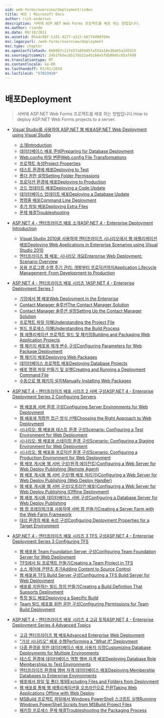 ```yaml
---
uid: web-forms/overview/deployment/index
title: 배포 | Microsoft Docs
author: rick-anderson
description: 서버에 ASP.NET Web Forms 프로젝트를 배포 하는 방법입니다.
ms.author: riande
ms.date: 08/18/2011
ms.assetid: 05e4c88f-5101-4277-a323-b6774d98f69e
msc.legacyurl: /web-forms/overview/deployment
msc.type: chapter
ms.openlocfilehash: 660987c11fe57a858d5fa552a10e38e65a3d5555
ms.sourcegitcommit: 24b1f6decbb17bb22a45166e5fdb0845c65af498
ms.translationtype: MT
ms.contentlocale: ko-KR
ms.lasthandoff: 03/01/2019
ms.locfileid: "57023410"
---
```

<a name="deployment"></a><span data-ttu-id="4aca0-103">배포</span><span class="sxs-lookup"><span data-stu-id="4aca0-103">Deployment</span></span>
====================
> <span data-ttu-id="4aca0-104">서버에 ASP.NET Web Forms 프로젝트를 배포 하는 방법입니다.</span><span class="sxs-lookup"><span data-stu-id="4aca0-104">How to deploy ASP.NET Web Forms projects to a server.</span></span>


- [<span data-ttu-id="4aca0-105">Visual Studio를 사용하여 ASP.NET 웹 배포</span><span class="sxs-lookup"><span data-stu-id="4aca0-105">ASP.NET Web Deployment using Visual Studio</span></span>](visual-studio-web-deployment/index.md)

    - [<span data-ttu-id="4aca0-106">소개</span><span class="sxs-lookup"><span data-stu-id="4aca0-106">Introduction</span></span>](visual-studio-web-deployment/introduction.md)
    - [<span data-ttu-id="4aca0-107">데이터베이스 배포 준비</span><span class="sxs-lookup"><span data-stu-id="4aca0-107">Preparing for Database Deployment</span></span>](visual-studio-web-deployment/preparing-databases.md)
    - [<span data-ttu-id="4aca0-108">Web.config 파일 변환</span><span class="sxs-lookup"><span data-stu-id="4aca0-108">Web.config File Transformations</span></span>](visual-studio-web-deployment/web-config-transformations.md)
    - [<span data-ttu-id="4aca0-109">프로젝트 속성</span><span class="sxs-lookup"><span data-stu-id="4aca0-109">Project Properties</span></span>](visual-studio-web-deployment/project-properties.md)
    - [<span data-ttu-id="4aca0-110">테스트 환경에 배포</span><span class="sxs-lookup"><span data-stu-id="4aca0-110">Deploying to Test</span></span>](visual-studio-web-deployment/deploying-to-iis.md)
    - [<span data-ttu-id="4aca0-111">폴더 권한 설정</span><span class="sxs-lookup"><span data-stu-id="4aca0-111">Setting Folder Permissions</span></span>](visual-studio-web-deployment/setting-folder-permissions.md)
    - [<span data-ttu-id="4aca0-112">프로덕션 환경에 배포</span><span class="sxs-lookup"><span data-stu-id="4aca0-112">Deploying to Production</span></span>](visual-studio-web-deployment/deploying-to-production.md)
    - [<span data-ttu-id="4aca0-113">코드 업데이트 배포</span><span class="sxs-lookup"><span data-stu-id="4aca0-113">Deploying a Code Update</span></span>](visual-studio-web-deployment/deploying-a-code-update.md)
    - [<span data-ttu-id="4aca0-114">데이터베이스 업데이트 배포</span><span class="sxs-lookup"><span data-stu-id="4aca0-114">Deploying a Database Update</span></span>](visual-studio-web-deployment/deploying-a-database-update.md)
    - [<span data-ttu-id="4aca0-115">명령줄 배포</span><span class="sxs-lookup"><span data-stu-id="4aca0-115">Command Line Deployment</span></span>](visual-studio-web-deployment/command-line-deployment.md)
    - [<span data-ttu-id="4aca0-116">추가 파일 배포</span><span class="sxs-lookup"><span data-stu-id="4aca0-116">Deploying Extra Files</span></span>](visual-studio-web-deployment/deploying-extra-files.md)
    - [<span data-ttu-id="4aca0-117">문제 해결</span><span class="sxs-lookup"><span data-stu-id="4aca0-117">Troubleshooting</span></span>](visual-studio-web-deployment/troubleshooting.md)
- [<span data-ttu-id="4aca0-118">ASP.NET 4 - 엔터프라이즈 배포 소개</span><span class="sxs-lookup"><span data-stu-id="4aca0-118">ASP.NET 4 - Enterprise Deployment Introduction</span></span>](deploying-web-applications-in-enterprise-scenarios/index.md)

    - [<span data-ttu-id="4aca0-119">Visual Studio 2010을 사용하여 엔터프라이즈 시나리오에서 웹 애플리케이션 배포</span><span class="sxs-lookup"><span data-stu-id="4aca0-119">Deploying Web Applications in Enterprise Scenarios using Visual Studio 2010</span></span>](deploying-web-applications-in-enterprise-scenarios/deploying-web-applications-in-enterprise-scenarios.md)
    - [<span data-ttu-id="4aca0-120">엔터프라이즈 웹 배포: 시나리오 개요</span><span class="sxs-lookup"><span data-stu-id="4aca0-120">Enterprise Web Deployment: Scenario Overview</span></span>](deploying-web-applications-in-enterprise-scenarios/enterprise-web-deployment-scenario-overview.md)
    - [<span data-ttu-id="4aca0-121">응용 프로그램 수명 주기 관리: 개발부터 프로덕션까지</span><span class="sxs-lookup"><span data-stu-id="4aca0-121">Application Lifecycle Management: From Development to Production</span></span>](deploying-web-applications-in-enterprise-scenarios/application-lifecycle-management-from-development-to-production.md)
- [<span data-ttu-id="4aca0-122">ASP.NET 4 - 엔터프라이즈 배포 시리즈 1</span><span class="sxs-lookup"><span data-stu-id="4aca0-122">ASP.NET 4 - Enterprise Deployment Series 1</span></span>](web-deployment-in-the-enterprise/index.md)

    - [<span data-ttu-id="4aca0-123">기업에서 웹 배포</span><span class="sxs-lookup"><span data-stu-id="4aca0-123">Web Deployment in the Enterprise</span></span>](web-deployment-in-the-enterprise/web-deployment-in-the-enterprise.md)
    - [<span data-ttu-id="4aca0-124">Contact Manager 솔루션</span><span class="sxs-lookup"><span data-stu-id="4aca0-124">The Contact Manager Solution</span></span>](web-deployment-in-the-enterprise/the-contact-manager-solution.md)
    - [<span data-ttu-id="4aca0-125">Contact Manager 솔루션 설정</span><span class="sxs-lookup"><span data-stu-id="4aca0-125">Setting Up the Contact Manager Solution</span></span>](web-deployment-in-the-enterprise/setting-up-the-contact-manager-solution.md)
    - [<span data-ttu-id="4aca0-126">프로젝트 파일 이해</span><span class="sxs-lookup"><span data-stu-id="4aca0-126">Understanding the Project File</span></span>](web-deployment-in-the-enterprise/understanding-the-project-file.md)
    - [<span data-ttu-id="4aca0-127">빌드 프로세스 이해</span><span class="sxs-lookup"><span data-stu-id="4aca0-127">Understanding the Build Process</span></span>](web-deployment-in-the-enterprise/understanding-the-build-process.md)
    - [<span data-ttu-id="4aca0-128">웹 애플리케이션 프로젝트 빌드 및 패키징</span><span class="sxs-lookup"><span data-stu-id="4aca0-128">Building and Packaging Web Application Projects</span></span>](web-deployment-in-the-enterprise/building-and-packaging-web-application-projects.md)
    - [<span data-ttu-id="4aca0-129">웹 패키지 배포용 매개 변수 구성</span><span class="sxs-lookup"><span data-stu-id="4aca0-129">Configuring Parameters for Web Package Deployment</span></span>](web-deployment-in-the-enterprise/configuring-parameters-for-web-package-deployment.md)
    - [<span data-ttu-id="4aca0-130">웹 패키지 배포</span><span class="sxs-lookup"><span data-stu-id="4aca0-130">Deploying Web Packages</span></span>](web-deployment-in-the-enterprise/deploying-web-packages.md)
    - [<span data-ttu-id="4aca0-131">데이터베이스 프로젝트 배포</span><span class="sxs-lookup"><span data-stu-id="4aca0-131">Deploying Database Projects</span></span>](web-deployment-in-the-enterprise/deploying-database-projects.md)
    - [<span data-ttu-id="4aca0-132">배포 명령 파일 만들기 및 실행</span><span class="sxs-lookup"><span data-stu-id="4aca0-132">Creating and Running a Deployment Command File</span></span>](web-deployment-in-the-enterprise/creating-and-running-a-deployment-command-file.md)
    - [<span data-ttu-id="4aca0-133">수동으로 웹 패키지 설치</span><span class="sxs-lookup"><span data-stu-id="4aca0-133">Manually Installing Web Packages</span></span>](web-deployment-in-the-enterprise/manually-installing-web-packages.md)
- [<span data-ttu-id="4aca0-134">ASP.NET 4 - 엔터프라이즈 배포 시리즈 2 서버 구성</span><span class="sxs-lookup"><span data-stu-id="4aca0-134">ASP.NET 4 - Enterprise Deployment Series 2 Configuring Servers</span></span>](configuring-server-environments-for-web-deployment/index.md)

    - [<span data-ttu-id="4aca0-135">웹 배포용 서버 환경 구성</span><span class="sxs-lookup"><span data-stu-id="4aca0-135">Configuring Server Environments for Web Deployment</span></span>](configuring-server-environments-for-web-deployment/configuring-server-environments-for-web-deployment.md)
    - [<span data-ttu-id="4aca0-136">웹 배포에 적합한 접근 방식 선택</span><span class="sxs-lookup"><span data-stu-id="4aca0-136">Choosing the Right Approach to Web Deployment</span></span>](configuring-server-environments-for-web-deployment/choosing-the-right-approach-to-web-deployment.md)
    - [<span data-ttu-id="4aca0-137">시나리오: 웹 배포용 테스트 환경 구성</span><span class="sxs-lookup"><span data-stu-id="4aca0-137">Scenario: Configuring a Test Environment for Web Deployment</span></span>](configuring-server-environments-for-web-deployment/scenario-configuring-a-test-environment-for-web-deployment.md)
    - [<span data-ttu-id="4aca0-138">시나리오: 웹 배포용 스테이징 환경 구성</span><span class="sxs-lookup"><span data-stu-id="4aca0-138">Scenario: Configuring a Staging Environment for Web Deployment</span></span>](configuring-server-environments-for-web-deployment/scenario-configuring-a-staging-environment-for-web-deployment.md)
    - [<span data-ttu-id="4aca0-139">시나리오: 웹 배포용 프로덕션 환경 구성</span><span class="sxs-lookup"><span data-stu-id="4aca0-139">Scenario: Configuring a Production Environment for Web Deployment</span></span>](configuring-server-environments-for-web-deployment/scenario-configuring-a-production-environment-for-web-deployment.md)
    - [<span data-ttu-id="4aca0-140">웹 배포 게시용 웹 서버 구성(원격 에이전트)</span><span class="sxs-lookup"><span data-stu-id="4aca0-140">Configuring a Web Server for Web Deploy Publishing (Remote Agent)</span></span>](configuring-server-environments-for-web-deployment/configuring-a-web-server-for-web-deploy-publishing-remote-agent.md)
    - [<span data-ttu-id="4aca0-141">웹 배포 게시용 웹 서버 구성(웹 배포 처리기)</span><span class="sxs-lookup"><span data-stu-id="4aca0-141">Configuring a Web Server for Web Deploy Publishing (Web Deploy Handler)</span></span>](configuring-server-environments-for-web-deployment/configuring-a-web-server-for-web-deploy-publishing-web-deploy-handler.md)
    - [<span data-ttu-id="4aca0-142">웹 배포 게시용 웹 서버 구성(오프라인 배포)</span><span class="sxs-lookup"><span data-stu-id="4aca0-142">Configuring a Web Server for Web Deploy Publishing (Offline Deployment)</span></span>](configuring-server-environments-for-web-deployment/configuring-a-web-server-for-web-deploy-publishing-offline-deployment.md)
    - [<span data-ttu-id="4aca0-143">웹 배포 게시용 데이터베이스 서버 구성</span><span class="sxs-lookup"><span data-stu-id="4aca0-143">Configuring a Database Server for Web Deploy Publishing</span></span>](configuring-server-environments-for-web-deployment/configuring-a-database-server-for-web-deploy-publishing.md)
    - [<span data-ttu-id="4aca0-144">웹 팜 프레임워크를 사용하여 서버 팜 만들기</span><span class="sxs-lookup"><span data-stu-id="4aca0-144">Creating a Server Farm with the Web Farm Framework</span></span>](configuring-server-environments-for-web-deployment/creating-a-server-farm-with-the-web-farm-framework.md)
    - [<span data-ttu-id="4aca0-145">대상 환경의 배포 속성 구성</span><span class="sxs-lookup"><span data-stu-id="4aca0-145">Configuring Deployment Properties for a Target Environment</span></span>](configuring-server-environments-for-web-deployment/configuring-deployment-properties-for-a-target-environment.md)
- [<span data-ttu-id="4aca0-146">ASP.NET 4 - 엔터프라이즈 배포 시리즈 3 TFS 구성</span><span class="sxs-lookup"><span data-stu-id="4aca0-146">ASP.NET 4 - Enterprise Deployment Series 3 Configuring TFS</span></span>](configuring-team-foundation-server-for-web-deployment/index.md)

    - [<span data-ttu-id="4aca0-147">웹 배포용 Team Foundation Server 구성</span><span class="sxs-lookup"><span data-stu-id="4aca0-147">Configuring Team Foundation Server for Web Deployment</span></span>](configuring-team-foundation-server-for-web-deployment/configuring-team-foundation-server-for-web-deployment.md)
    - [<span data-ttu-id="4aca0-148">TFS에서 팀 프로젝트 만들기</span><span class="sxs-lookup"><span data-stu-id="4aca0-148">Creating a Team Project in TFS</span></span>](configuring-team-foundation-server-for-web-deployment/creating-a-team-project-in-tfs.md)
    - [<span data-ttu-id="4aca0-149">소스 제어에 콘텐츠 추가</span><span class="sxs-lookup"><span data-stu-id="4aca0-149">Adding Content to Source Control</span></span>](configuring-team-foundation-server-for-web-deployment/adding-content-to-source-control.md)
    - [<span data-ttu-id="4aca0-150">웹 배포용 TFS Build Server 구성</span><span class="sxs-lookup"><span data-stu-id="4aca0-150">Configuring a TFS Build Server for Web Deployment</span></span>](configuring-team-foundation-server-for-web-deployment/configuring-a-tfs-build-server-for-web-deployment.md)
    - [<span data-ttu-id="4aca0-151">배포를 지원하는 빌드 정의 만들기</span><span class="sxs-lookup"><span data-stu-id="4aca0-151">Creating a Build Definition That Supports Deployment</span></span>](configuring-team-foundation-server-for-web-deployment/creating-a-build-definition-that-supports-deployment.md)
    - [<span data-ttu-id="4aca0-152">특정 빌드 배포</span><span class="sxs-lookup"><span data-stu-id="4aca0-152">Deploying a Specific Build</span></span>](configuring-team-foundation-server-for-web-deployment/deploying-a-specific-build.md)
    - [<span data-ttu-id="4aca0-153">Team 빌드 배포를 위한 권한 구성</span><span class="sxs-lookup"><span data-stu-id="4aca0-153">Configuring Permissions for Team Build Deployment</span></span>](configuring-team-foundation-server-for-web-deployment/configuring-permissions-for-team-build-deployment.md)
- [<span data-ttu-id="4aca0-154">ASP.NET 4 - 엔터프라이즈 배포 시리즈 4 고급 토픽</span><span class="sxs-lookup"><span data-stu-id="4aca0-154">ASP.NET 4 - Enterprise Deployment Series 4 Advanced Topics</span></span>](advanced-enterprise-web-deployment/index.md)

    - [<span data-ttu-id="4aca0-155">고급 엔터프라이즈 웹 배포</span><span class="sxs-lookup"><span data-stu-id="4aca0-155">Advanced Enterprise Web Deployment</span></span>](advanced-enterprise-web-deployment/advanced-enterprise-web-deployment.md)
    - [<span data-ttu-id="4aca0-156">"가상 시나리오" 배포 수행</span><span class="sxs-lookup"><span data-stu-id="4aca0-156">Performing a "What If" Deployment</span></span>](advanced-enterprise-web-deployment/performing-a-what-if-deployment.md)
    - [<span data-ttu-id="4aca0-157">다중 환경을 위한 데이터베이스 배포 사용자 지정</span><span class="sxs-lookup"><span data-stu-id="4aca0-157">Customizing Database Deployments for Multiple Environments</span></span>](advanced-enterprise-web-deployment/customizing-database-deployments-for-multiple-environments.md)
    - [<span data-ttu-id="4aca0-158">테스트 환경에 데이터베이스 역할 멤버 자격 배포</span><span class="sxs-lookup"><span data-stu-id="4aca0-158">Deploying Database Role Memberships to Test Environments</span></span>](advanced-enterprise-web-deployment/deploying-database-role-memberships-to-test-environments.md)
    - [<span data-ttu-id="4aca0-159">엔터프라이즈 환경에 멤버 자격 데이터베이스 배포</span><span class="sxs-lookup"><span data-stu-id="4aca0-159">Deploying Membership Databases to Enterprise Environments</span></span>](advanced-enterprise-web-deployment/deploying-membership-databases-to-enterprise-environments.md)
    - [<span data-ttu-id="4aca0-160">배포에서 파일 및 폴더 제외</span><span class="sxs-lookup"><span data-stu-id="4aca0-160">Excluding Files and Folders from Deployment</span></span>](advanced-enterprise-web-deployment/excluding-files-and-folders-from-deployment.md)
    - [<span data-ttu-id="4aca0-161">웹 배포를 통해 웹 애플리케이션을 오프라인으로 전환</span><span class="sxs-lookup"><span data-stu-id="4aca0-161">Taking Web Applications Offline with Web Deploy</span></span>](advanced-enterprise-web-deployment/taking-web-applications-offline-with-web-deploy.md)
    - [<span data-ttu-id="4aca0-162">MSBuild 프로젝트 파일에서 Windows PowerShell 스크립트 실행</span><span class="sxs-lookup"><span data-stu-id="4aca0-162">Running Windows PowerShell Scripts from MSBuild Project Files</span></span>](advanced-enterprise-web-deployment/running-windows-powershell-scripts-from-msbuild-project-files.md)
    - [<span data-ttu-id="4aca0-163">패키징 프로세스 문제 해결</span><span class="sxs-lookup"><span data-stu-id="4aca0-163">Troubleshooting the Packaging Process</span></span>](advanced-enterprise-web-deployment/troubleshooting-the-packaging-process.md)
